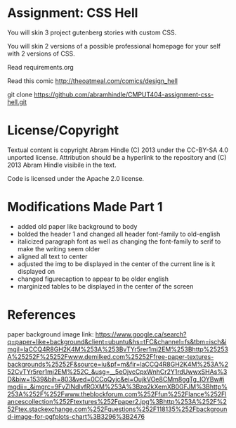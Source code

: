 Assignment: CSS Hell
====================

You will skin 3 project gutenberg stories with custom CSS.

You will skin 2 versions of a possible professional homepage for your
self with 2 versions of CSS.

Read requirements.org

Read this comic http://theoatmeal.com/comics/design_hell

git clone https://github.com/abramhindle/CMPUT404-assignment-css-hell.git

License/Copyright
=================

Textual content is copyright Abram Hindle (C) 2013 under the CC-BY-SA
4.0 unported license. Attribution should be a hyperlink to the
repository and (C) 2013 Abram Hindle visibile in the text.

Code is licensed under the Apache 2.0 license.


Modifications Made Part 1
=========================

- added old paper like background to body
- bolded the header 1 and changed all header font-family to old-english
- italicized paragraph font as well as changing the font-family to serif to make the writing seem older
- aligned all text to center
- adjusted the img to be displayed in the center of the current line is it displayed on
- changed figurecaption to appear to be older english
- marginized tables to be displayed in the center of the screen


References
==========
paper background image link:
https://www.google.ca/search?q=paper+like+background&client=ubuntu&hs=tFC&channel=fs&tbm=isch&imgil=laCCQ4R8GH2K4M%253A%253BvTYr5rer1mj2EM%253Bhttp%25253A%25252F%25252Fwww.demilked.com%25252Ffree-paper-textures-backgrounds%25252F&source=iu&pf=m&fir=laCCQ4R8GH2K4M%253A%252CvTYr5rer1mj2EM%252C_&usg=__5eOjvcCpxWnhCr2Y1rdUwwxSHAs%3D&biw=1539&bih=803&ved=0CCoQyjc&ei=OujkVOe8CMm8ggTg_IOYBw#imgdii=_&imgrc=9FvZlNdlvfRGXM%253A%3Bzq2kXemXB0GFJM%3Bhttp%253A%252F%252Fwww.theblockforum.com%252Ffun%252Flance%252Flancescollection%252Ftextures%252Fpaper2.jpg%3Bhttp%253A%252F%252Ftex.stackexchange.com%252Fquestions%252F118135%252Fbackground-image-for-pgfplots-chart%3B3296%3B2476